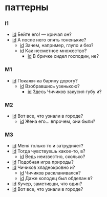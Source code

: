 # паттерны

### I1

- [id](#132f9272-080c-3cf6-8bcf-25d4e6f9657b) Бейте его! — кричал он?
- [id](#fedd80e0-1b21-3cc3-86c8-b9e181a71b58) А после него опять тоненькие?
    - [id](#f32fb848-6d3e-35a4-9dee-72c17085fc83) Зачем, например, глупо и без?
    - [id](#159c4414-8e3f-3ab2-88df-ecfc74dc0525) Как несметное множество?
        - [id](#b9da9e67-655a-3a82-a34f-fae7a55a9215) В бричке сидел господин, не?

### M1

- [id](#e49488fc-efcc-397e-9c1c-2035f3dd1fb7) Покажи-ка барину дорогу?
    - [id](#f68e1791-9621-3611-944f-3a966bdde9b4) Взобравшись узенькою?
        - [id](#e878d178-48fd-3593-a91e-6d0977f9a72d) Здесь Чичиков закусил губу и?

### M2

- [id](#ee28d349-3a1a-3039-814a-c18d34650416) Вот все, что узнали в городе?
    - [id](#4a878c64-2d6f-3023-9ebf-4a279023cbb8) Жена его… впрочем, они были?

### M3

- [id](#ecddf812-586a-36b2-bfbc-f11a8ba55fe7) Меня только то и затрудняет?
- [id](#3971462d-17b3-3e8c-8c1e-ff94fde3fb7d) Тогда чувствуешь какое-то, в?
    - [id](#85dbd807-4654-3d20-af0c-1bf9ec9a134c) Ведь неизвестно, сколько?
- [id](#61815e30-44cf-3d57-a237-c8815c0d0163) Подобная игра природы?
- [id](#9a64dc4f-3629-39c4-a191-d719c63e404f) Чичиков хладнокровно и?
    - [id](#2a89fd6a-4ecc-32fd-bffb-be46d8b17e4a) Чичиков раскланивался?
    - [id](#84c48ba4-93d7-35f5-b94b-308486a7f590) Даже колодец был обделан в?
- [id](#0f2ce22d-fd48-324e-b964-a0ced23449d0) Кучер, заметивши, что один?
- [id](#ee28d349-3a1a-3039-814a-c18d34650416) Вот все, что узнали в городе?

